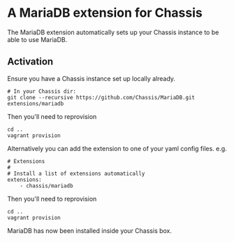 # A MariaDB extension for Chassis
The MariaDB extension automatically sets up your Chassis instance to be able to use MariaDB.

## Activation
Ensure you have a Chassis instance set up locally already.

```
# In your Chassis dir:
git clone --recursive https://github.com/Chassis/MariaDB.git extensions/mariadb
```

Then you'll need to reprovision
```
cd ..
vagrant provision
```

Alternatively you can add the extension to one of your yaml config files. e.g.
```
# Extensions
#
# Install a list of extensions automatically
extensions:
    - chassis/mariadb
```

Then you'll need to reprovision

```
cd ..
vagrant provision
```

MariaDB has now been installed inside your Chassis box.
